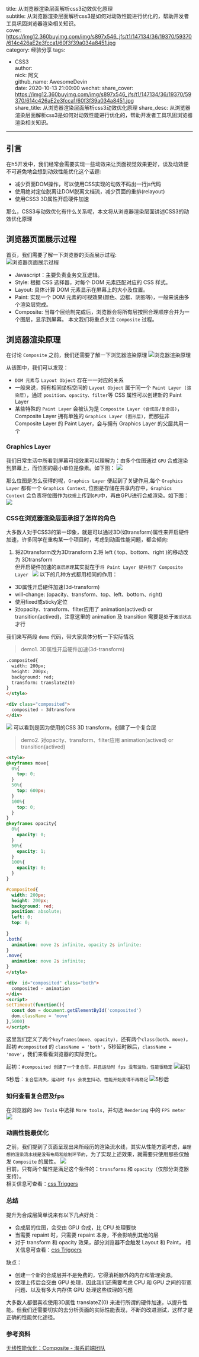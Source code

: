 title: 从浏览器渲染层面解析css3动效优化原理  
subtitle: 从浏览器渲染层面解析css3是如何对动效性能进行优化的，帮助开发者工具巩固浏览器渲染相关知识。  
cover: https://img12.360buyimg.com/img/s897x546_jfs/t1/147134/36/19370/59370/614c426aE2e3fcca1/60f3f39a034a8451.jpg  
category: 经验分享
tags: 
  - CSS3  
author:   
  nick: 阿文  
  github_name: AwesomeDevin  
date: 2020-10-13 21:00:00
wechat:
    share_cover: https://img12.360buyimg.com/img/s897x546_jfs/t1/147134/36/19370/59370/614c426aE2e3fcca1/60f3f39a034a8451.jpg  
    share_title: 从浏览器渲染层面解析css3动效优化原理
    share_desc: 从浏览器渲染层面解析css3是如何对动效性能进行优化的，帮助开发者工具巩固浏览器渲染相关知识。
---

## 引言
在h5开发中，我们经常会需要实现一些动效来让页面视觉效果更好，谈及动效便不可避免地会想到动效性能优化这个话题:
* 减少页面DOM操作，可以使用CSS实现的动效不码出一行js代码
* 使用绝对定位脱离让DOM脱离文档流，减少页面的重排(relayout)
* 使用CSS3 3D属性开启硬件加速

那么，CSS3与动效优化有什么关系呢，本文将从浏览器渲染层面讲述CSS3的动效优化原理

## 浏览器页面展示过程
首页，我们需要了解一下浏览器的页面展示过程:  
![浏览器页面展示过程](https://img12.360buyimg.com/img/s720x110_jfs/t1/126458/27/14602/9909/5f81275fEceea1028/17107a8fce3bcf57.jpg)
* Javascript：主要负责业务交互逻辑。  
* Style: 根据 CSS 选择器，对每个 DOM 元素匹配对应的 CSS 样式。  
* Layout: 具体计算 DOM 元素显示在屏幕上的大小及位置。  
* Paint: 实现一个 DOM 元素的可视效果(颜色、边框、阴影等)，一般来说由多个渲染层完成。  
* Composite: 当每个层绘制完成后，浏览器会将所有层按照合理顺序合并为一个图层，显示到屏幕。
本文我们将重点关注 `Composite` 过程。

## 浏览器渲染原理
在讨论 `Composite` 之前，我们还需要了解一下浏览器渲染原理
![浏览器渲染原理](https://img12.360buyimg.com/img/s720x283_jfs/t1/155138/17/1825/117759/5f812be7E56f8874e/5ad80a192e1ed9b9.png)

从该图中，我们可以发现：
* `DOM 元素`与 `Layout Object` 存在一一对应的关系
* 一般来说，拥有相同坐标空间的 `Layout Object` 属于同一个 `Paint Layer (渲染层)`，通过 `position、opacity、filter`等 CSS 属性可以创建新的 Paint Layer
* 某些特殊的 `Paint Layer` 会被认为是 `Composite Layer (合成层/复合层)`，Composite Layer 拥有单独的 `Graphics Layer (图形层)`，而那些非 Composite Layer 的 Paint Layer，会与拥有 Graphics Layer 的父层共用一个

### Graphics Layer
我们日常生活中所看到屏幕可视效果可以理解为：由多个位图通过 `GPU` 合成渲染到屏幕上，而位图的最小单位是像素。如下图：
![](https://img12.360buyimg.com/img/s1002x390_jfs/t1/118252/13/19765/125984/5f8167a5E8e629c4a/d0d2b60c73990590.png)

那么位图是怎么获得的呢，`Graphics Layer` 便起到了关键作用,每个 `Graphics Layer` 都有一个 `Graphics Context`, 位图是存储在共享内存中，`Graphics Context` 会负责将位图作为`纹理`上传到`GPU`中，再由GPU进行合成渲染。如下图：
![](https://img12.360buyimg.com/img/s1610x344_jfs/t1/133935/25/12103/103755/5f83b64eE4d932bcb/a170dd5c445fef06.png)

### CSS在浏览器渲染层面承担了怎样的角色  
大多数人对于CSS3的第一印象，就是可以通过3D(如transform)属性来开启硬件加速，许多同学在重构某一个项目时，考虑到动画性能问题，都会倾向:
1. 将2Dtransform改为3Dtransform
2.将 left ( top、bottom、right )的移动改为 3Dtransform  
但开启硬件加速的`底层原理`其实就在于`将 Paint Layer 提升到了 Composite Layer `
![](https://img12.360buyimg.com/img/s970x240_jfs/t1/144136/10/10487/54234/5f83b64eE1ee67886/cb2c9bd9dc879efa.png)
以下的几种方式都用相同的作用：
* 3D属性开启硬件加速(3d-transform)
* will-change: (opacity、transform、top、left、bottom、right)
* 使用fixed或sticky定位
* 对opacity、transform、filter应用了 animation(actived) or transition(actived)，注意这里的 animation 及 transition 需要是处于`激活状态`才行

我们来写两段 `demo` 代码，带大家具体分析一下实际情况
> demo1. 3D属性开启硬件加速(3d-transform)  

```html
.composited{
  width: 200px;
  height: 200px;
  background: red;
  transform: translateZ(0)
}
</style>

<div class="composited">
  composited - 3dtransform
</div>
```

![](https://img12.360buyimg.com/img/s1476x784_jfs/t1/149519/19/10497/92180/5f83bd0eE7b4ddfda/4f70a42a12f2b322.png)
可以看到是因为使用的CSS 3D transform，创建了一个复合层

> demo2. 对opacity、transform、filter应用 animation(actived) or transition(actived)

```html
<style>
@keyframes move{
  0%{
    top: 0;
  }
  50%{
    top: 600px;
  }
  100%{
    top: 0;
  }
}
@keyframes opacity{
  0%{
    opacity: 0;
  }
  50%{
    opacity: 1;
  }
  100%{
    opacity: 0;
  }
}

#composited{
  width: 200px;
  height: 200px;
  background: red;
  position: absolute;
  left: 0;
  top: 0;
  
}
.both{
  animation: move 2s infinite, opacity 2s infinite;
}
.move{
  animation: move 2s infinite;
}
</style>

<div  id="composited" class="both">
  composited - animation
</div>
<script>
setTimeout(function(){
  const dom = document.getElementById('composited')
  dom.className = 'move'
},5000)
</script>
```

这里我们定义了两个`keyframes(move、opacity)`，还有两个`class(both、move)`，起初 `#composited` 的 `className = 'both'`，5秒延时器后，`className = 'move'`，我们来看看浏览器的实际变化。  

起初：`#composited 创建了一个复合层，并且运动时 fps 没有波动，性能很稳定`
![起初](https://img12.360buyimg.com/img/s2344x848_jfs/t1/123421/29/14686/155043/5f83c09fEead7bb49/68743e963dedafd6.png)

5秒后：`复合层消失，运动时 fps 会发生抖动，性能开始变得不再稳定`
![5秒后](https://img12.360buyimg.com/img/s2314x852_jfs/t1/137044/15/12165/147381/5f83c10dEecf94be4/3cb1fb1c6672150c.png)

### 如何查看复合层及fps
在浏览器的 `Dev Tools` 中选择 `More tools`，并勾选 `Rendering` 中的 `FPS meter`
![](https://img12.360buyimg.com/img/s1480x1274_jfs/t1/133392/13/12142/83118/5f845259E96050efb/3d7b42125d0710dd.png)

### 动画性能最优化
之前，我们提到了页面呈现出来所经历的渲染流水线，其实从性能方面考虑，`最理想的渲染流水线是没有布局和绘制环节的`，为了实现上述效果，就需要只使用那些仅触发 `Composite` 的属性。
![](https://img12.360buyimg.com/img/s720x110_jfs/t1/115204/22/19900/7952/5f83b760E80bcca10/d5e9ae70adcf91d7.jpg)  
目前，只有两个属性是满足这个条件的：`transforms` 和 `opacity`（仅部分浏览器支持）。  
相关信息可查看：[css Triggers](https://csstriggers.com/?spm=taofed.bloginfo.blog.36.20e75ac8xZGHBo)


### 总结
提升为合成层简单说来有以下几点好处：
* 合成层的位图，会交由 GPU 合成，比 CPU 处理要快
* 当需要 repaint 时，只需要 repaint 本身，不会影响到其他的层
* 对于 transform 和 opacity 效果，部分浏览器不会触发 Layout 和 Paint， 相关信息可查看：[css Triggers](https://csstriggers.com/?spm=taofed.bloginfo.blog.36.20e75ac8xZGHBo)

缺点：
* 创建一个新的合成层并不是免费的，它得消耗额外的内存和管理资源。
* 纹理上传后会交由 GPU 处理，因此我们还需要考虑 CPU 和 GPU 之间的带宽问题、以及有多大内存供 GPU 处理这些纹理的问题

大多数人都很喜欢使用3D属性 translateZ(0) 来进行所谓的硬件加速，以提升性能。但我们还需要切实的去分析页面的实际性能表现，不断的改进测试，这样才是正确的性能优化途径。

### 参考资料
[无线性能优化：Composite - 淘系前端团队](https://fed.taobao.org/blog/taofed/do71ct/performance-composite/?spm=taofed.blogs.header.7.63e65ac801qdAI)

